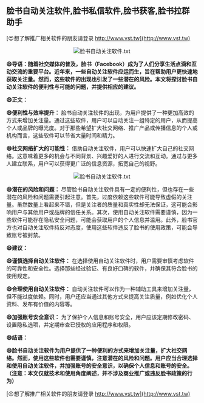 ## **脸书自动关注软件,脸书私信软件,脸书获客,脸书拉群助手**

[😍想了解推广相关软件的朋友请登录 http://www.vst.tw](http://www.vst.tw)

 <center><img src="https://vst.tw/MP4/tuiguang/png/1.png" alt="脸书自动关注软件.txt"></center>

**😄导语：随着社交媒体的普及，脸书（Facebook）成为了人们分享生活点滴和互动交流的重要平台。近年来，一些自动关注软件应运而生，旨在帮助用户更快速地获取关注量。然而，这些软件的出现也引发了一些潜在的风险。本文将探讨脸书自动关注软件的便利性与可能的问题，并提供相应的建议。**

**😄正文：**

**😄便利性与效率提升：**
脸书自动关注软件的出现，为用户提供了一种更加高效的方式来增加关注量。通过这些软件，用户可以自动关注一组特定的用户，从而提高个人或品牌的曝光度。对于那些希望扩大社交网络、推广产品或传播信息的个人或机构而言，这些软件可以节省大量时间和精力。

**😄社交网络扩大的可能性：**
借助自动关注软件，用户可以快速扩大自己的社交网络。这意味着更多的机会与不同背景、兴趣爱好的人进行交流和互动。通过与更多人建立联系，用户可以获得更广泛的信息资源，拓宽自己的视野。

 <center><img src="https://vst.tw/MP4/tuiguang/png/4.png" alt="脸书自动关注软件.txt"></center>

**😄潜在的风险和问题：**
尽管脸书自动关注软件具有一定的便利性，但也存在一些潜在的风险和问题需要引起注意。首先，过度依赖这些软件可能导致虚假的关注量。虽然数量上看起来不错，但是关注者的质量和真实性却无法保证，这可能会影响用户与其他用户或品牌的信任关系。其次，使用自动关注软件需要谨慎，因为一些软件可能存在隐私安全问题，可能会获取用户的个人信息并滥用。此外，脸书官方也对自动关注软件持反对态度，使用这些软件违反了脸书的使用政策，可能会导致账号被封禁。

**😄建议：**

**😄谨慎选择自动关注软件：**
在选择使用自动关注软件时，用户需要审慎考虑软件的可靠性和安全性。选择那些经过验证、有良好口碑的软件，并确保其符合脸书的使用规定。

**😄合理使用自动关注软件：**
自动关注软件可以作为一种辅助工具来增加关注量，但不能过度依赖。同时，用户还应当通过其他方式来提高关注质量，例如优化个人资料、发布有价值的内容等。

**😄加强账号安全意识：**
为了保护个人信息和账号安全，用户应该定期修改密码、设置隐私选项，并定期审查已授权的应用程序和权限。

**😄结语：**

**😄脸书自动关注软件为用户提供了一种便利的方式来增加关注量，扩大社交网络。然而，使用这些软件也需要谨慎，注意潜在的风险和问题。用户应当合理选择和使用自动关注软件，并加强账号的安全意识，以确保个人信息和账号的安全。（注意：本文仅就技术和使用角度阐述，并不涉及商业推广或违反脸书政策的行为）**

[😍想了解推广相关软件的朋友请登录 http://www.vst.tw](http://www.vst.tw)



